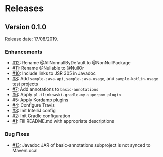 # Releases

## Version 0.1.0

Release date: 17/08/2019.

### Enhancements

-   [#12](https://github.com/tlinkowski/basic-annotations/issues/12): Rename @AllNonnullByDefault to @NonNullPackage
-   [#11](https://github.com/tlinkowski/basic-annotations/issues/11): Rename @Nullable to @NullOr
-   [#10](https://github.com/tlinkowski/basic-annotations/issues/10): Include links to JSR 305 in Javadoc
-   [#8](https://github.com/tlinkowski/basic-annotations/issues/8): Add `sample-java-api`, `sample-java-usage`, and `sample-kotlin-usage` test projects
-   [#7](https://github.com/tlinkowski/basic-annotations/issues/7): Add annotations to `basic-annotations`
-   [#6](https://github.com/tlinkowski/basic-annotations/issues/6): Apply `pl.tlinkowski.gradle.my.superpom plugin`
-   [#5](https://github.com/tlinkowski/basic-annotations/issues/5): Apply Kordamp plugins
-   [#4](https://github.com/tlinkowski/basic-annotations/issues/4): Configure Travis
-   [#3](https://github.com/tlinkowski/basic-annotations/issues/3): Init IntelliJ config
-   [#2](https://github.com/tlinkowski/basic-annotations/issues/2): Init Gradle configuration
-   [#1](https://github.com/tlinkowski/basic-annotations/issues/1): Fill README.md with appropriate descriptions

### Bug Fixes

-   [#13](https://github.com/tlinkowski/basic-annotations/issues/13): Javadoc JAR of basic-annotations subproject is not synced to MavenLocal

